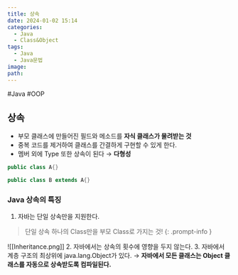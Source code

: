 ```yaml
---
title: 상속
date: 2024-01-02 15:14
categories:
  - Java
  - Class&Object
tags:
  - Java
  - Java문법
image: 
path:
---
```

#Java #OOP 

## 상속
+ 부모 클래스에 만들어진 필드와 메소드를 **자식 클래스가 물려받는 것**
+ 중복 코드를 제거하여 클래스를 간결하게 구현할 수 있게 한다.
+ 멤버 외에 Type 또한 상속이 된다 → **다형성**

``` java
public class A{}

public class B extends A{}
```

### Java 상속의 특징
1. 자바는 단일 상속만을 지원한다.

>단일 상속
하나의 Class만을 부모 Class로 가지는 것!
{: .prompt-info }

![[Inheritance.png]]
2. 자바에서는 상속의 횟수에 영향을 두지 않는다.
3. 자바에서 계층 구조의 최상위에 java.lang.Object가 있다.
	→ **자바에서 모든 클래스는 Object 클래스를 자동으로 상속받도록 컴파일된다.**
